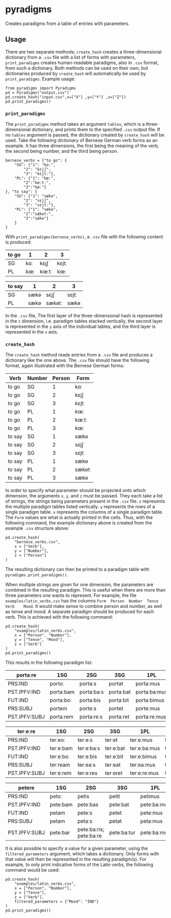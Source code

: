 # pyradigms

Creates paradigms from a table of entries with parameters.

## Usage
There are two separate methods; `create_hash` creates a three-dimensional dictionary from a `.csv` file with a list of forms with parameters, `print_paradigms` creates human-readable paradigms, also in `.csv` format, from such a dictionary.
Both methods can be used on their own, but dictionaries produced by `create_hash` will automatically be used by `print_paradigms`.
Example usage:

```
from pyradigms import Pyradigms
pd = Pyradigms("output.csv")
pd.create_hash("input.csv",x=["X"] ,y=["Y"] ,z=["Z"])
pd.print_paradigms()
```

### `print_paradigms`
The `print_paradigms` method takes an argument `tables`, which is a three-dimensional dictionary, and prints them to the specified `.csv` output file.
If no `tables` argument is passed, the dictionary created by `create_hash` will be used.
Take the following dictionary of Bernese German verb forms as an example.
It has three dimensions, the first being the meaning of the verb, the second being number, and the third being person.

```
bernese_verbs = {"to go": {
    "SG": {"1": "kɑː",
        "2": "kɛjʃ",
        "3": "kɛjtː"},
    "PL": {"1": "kœː",
        "2":"kœːtː",
        "3":"kœː"}
}, "to say": {
    "SG": {"1": "sækə",
        "2": "sɛjʃ",
        "3": "sɛjtː"},
    "PL": {"1": "sækə",
        "2":"sækətː",
        "3":"sækə"}
    }
}
```
With `print_paradigms(bernese_verbs)`, a `.csv` file with the following content is produced:

| to go | 1  | 2  | 3  
| ----- | ----- | ----  | ----
| SG | kɑː | kɛjʃ | kɛjtː
| PL | kœː | kœːtː | kœː

| to say | 1 | 2 | 3
| ----- | ----- | ------ | ------
| SG | sækə | sɛjʃ | sɛjtː
| PL | sækə | sækətː | sækə

In the `.csv` file, The first layer of the three-dimensional hash is represented in the `z` dimension, i.e. paradigm tables stacked vertically, the second layer is represented in the `y` axis of the individual tables, and the third layer is represented in the `x` axis.

### `create_hash`
The `create_hash` method reads entries from a `.csv` file and produces a dictionary like the one above.
The `.csv` file should have the following format, again illustrated with the Bernese German forms:

| Verb | Number | Person | Form
| ----- | -----| ----- | -----
| to go | SG | 1 | kɑː
| to go | SG | 2 | kɛjʃ
| to go | SG | 3 | kɛjtː
| to go | PL | 1 | kœː
| to go | PL | 2 | kœːtː
| to go | PL | 3 | kœː
| to say | SG | 1 | sækə
| to say | SG | 2 | sɛjʃ
| to say | SG | 3 | sɛjtː
| to say | PL | 1 | sækə
| to say | PL | 2 | sækətː
| to say | PL | 3 | sækə

In order to specify what parameter should be projected onto which dimension, the arguments `x`, `y`, and `z` must be passed.
They each take a list of strings, the strings being parameters present in the `.csv` file.
`z` represents the multiple paradigm tables listed vertically.
`y` represents the rows of a single paradigm table.
`x` represents the columns of a single paradigm table.
The `Form` values are what is actually printed in the cells.
Thus, with the following command, the example dictionary above is created from the example `.csv` structure above:
```
pd.create_hash(
    "bernese_verbs.csv",
    x = ["Verb"],
    y = ["Number"],
    z = ["Person"]
)
```

The resulting dictionary can then be printed to a paradigm table with `pyradigms.print_paradigms()`.

When multiple strings are given for one dimension, the parameters are combined in the resulting paradigm.
This is useful when there are more than three parameters one wants to represent.
For example, the file `examples/latin_verbs.csv` has the columns `Form	Person	Number	Tense	Verb	Mood`.
It would make sense to combine person and number, as well as tense and mood.
A separate paradigm should be produced for each verb.
This is achieved with the following command:


```
pd.create_hash(
    "examples/latin_verbs.csv",
    x = ["Person", "Number"],
    y = ["Tense", "Mood"],
    z = ["Verb"]
)
pd.print_paradigms()
```

This results in the following paradigm list:

| portaːre | 1SG | 2SG | 3SG | 1PL | 2PL | 3PL
| --- | --- | --- | --- | --- | --- | ---
| PRS:IND | portoː | portaːs | portat | portaːmus | portaːtis | portant
| PST.IPFV:IND | portaːbam | portaːbaːs | portaːbat | portaːbaːmus | portaːbaːtis | portaːbant
| FUT:IND | portaːboː | portaːbis | portaːbit | portaːbimus | portaːbitis | portaːbunt
| PRS:SUBJ | portem | porteːs | portet | porteːmus | porteːtis | portent
| PST.IPFV:SUBJ | portaːrem | portaːreːs | portaːret | portaːreːmus | portaːreːtis | portaːrent

| terːeːre | 1SG | 2SG | 3SG | 1PL | 2PL | 3PL
| --- | --- | --- | --- | --- | --- | ---
| PRS:IND | terːeoː | terːeːs | terːet | terːeːmus | terːeːtis | terːent
| PST.IPFV:IND | terːeːbam | terːeːbaːs | terːeːbat | terːeːbaːmus | terːeːbaːtis | terːeːbant
| FUT:IND | terːeːboː | terːeːbis | terːeːbit | terːeːbimus | terːeːbitis | terːeːbunt
| PRS:SUBJ | terːream | terːeaːs | terːeat | terːeaːmus | terːeaːtis | terːeant
| PST.IPFV:SUBJ | terːeːrem | terːeːres | terːeret | terːeːreːmus | terːeːreːtis | terːeːrent

| petere | 1SG | 2SG | 3SG | 1PL | 2PL | 3PL
| --- | --- | --- | --- | --- | --- | ---
| PRS:IND | petoː | petis | petit | petimus | petitis | petunt
| PST.IPFV:IND | peteːbam | peteːbas | peteːbat | peteːbaːmus | peteːbaːtis | peteːbant
| FUT:IND | petam | peteːs | petet | peteːmus | peteːtis | petent
| PRS:SUBJ | petam | petaːs | petat | petaːmus | petaːtis | petant
| PST.IPFV:SUBJ | peteːbar | peteːbaːris; peteːbaːre | peteːbaːtur | peteːbaːmus | peteːbaːminiː | peteːbaːtur

It is also possible to specify a value for a given parameter, using the `filtered_parameters` argument, which takes a dictionary.
Only forms with that value will then be represented in the resulting paradigm(s).
For example, to only print indicative forms of the Latin verbs, the following command would be used:

```
pd.create_hash(
    "examples/latin_verbs.csv",
    x = ["Person", "Number"],
    y = ["Tense"],
    z = ["Verb"],
    filtered_parameters = {"Mood": "IND"}
)
pd.print_paradigms()
```